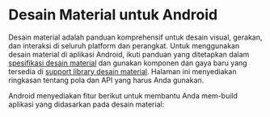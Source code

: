 # Desain Material untuk Android

Desain material adalah panduan komprehensif untuk desain visual, gerakan, dan interaksi di seluruh platform dan perangkat. Untuk menggunakan desain material di aplikasi Android, ikuti panduan yang ditetapkan dalam [spesifikasi desain material](https://material.io/design) dan gunakan komponen dan gaya baru yang tersedia di [ support library desain material](https://developer.android.com/topic/libraries/support-library/features?hl=id#material-design). Halaman ini menyediakan ringkasan tentang pola dan API yang harus Anda gunakan.

Android menyediakan fitur berikut untuk membantu Anda mem-build aplikasi yang didasarkan pada desain material:
